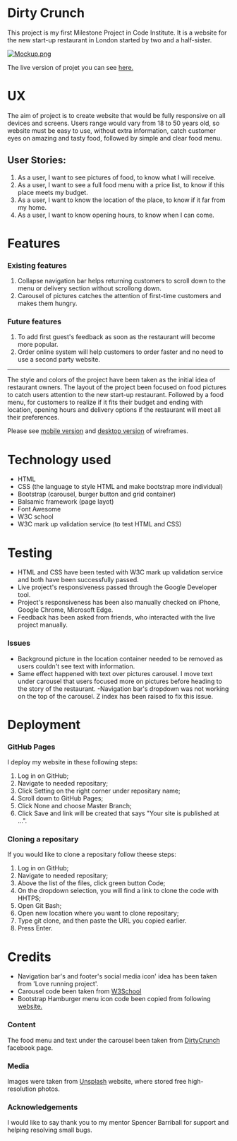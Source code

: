 # Dirty Crunch #

This project is my first Milestone Project in Code Institute. 
It is a website for the new start-up restaurant in London started by two and a half-sister. 

[![Mockup.png](https://i.postimg.cc/FK8cpdVS/Mockup.png)](https://postimg.cc/SXLJNK5Q)

The live version of projet you can see [here.](https://vkirijanova.github.io/Milestone-project-1/)

# UX #

The aim of project is to create website that would be fully responsive on all devices and screens. Users range would 
vary from 18 to 50 years old, so website must be easy to use, without extra information, catch customer eyes 
on amazing and tasty food, followed by simple and clear food menu.

## User Stories: ##
1. As a user, I want to see pictures of food, to know what I will receive.
2. As a user, I want to see a full food menu with a price list, to know if this place meets my budget.
3. As a user, I want to know the location of the place, to know if it far from my home.
4. As a user, I want to know opening hours, to know when I can come.

# Features #

### Existing features ###
1. Collapse navigation bar helps returning customers to scroll down to the menu or delivery section without scrollong down.
2. Carousel of pictures catches the attention of first-time customers and makes them hungry.

### Future features ###
1. To add first guest's feedback as soon as the restaurant will become more popular.
2. Order online system will help customers to order faster and no need to use a second party website.

***
The style and colors of the project have been taken as the initial idea of restaurant owners. The layout of the project 
been focused on food pictures to catch users attention to the new start-up restaurant. 
Followed by a food menu, for customers to realize if it fits their budget and ending with location, 
opening hours and delivery options if the restaurant will meet all their preferences. 

Please see [mobile version](https://postimg.cc/k6G3hn0X) and [desktop version](https://postimg.cc/4Hp8Wqxx) of wireframes.


# Technology used #
- HTML 
- CSS (the language to style HTML and make bootstrap more individual)
- Bootstrap (carousel, burger button and grid container)
- Balsamic framework (page layot)
- Font Awesome
- W3C school
- W3C mark up validation service (to test HTML and CSS)

# Testing #
- HTML and CSS have been tested with W3C mark up validation service and both have been successfully passed.
- Live project's responsiveness passed through the Google Developer tool.
- Project's responsiveness has been also manually checked on iPhone, Google Chrome, Microsoft Edge.
- Feedback has been asked from friends, who interacted with the live project manually.

### Issues ###
- Background picture in the location container needed to be removed as users couldn't see text with information.
- Same effect happened with text over pictures carousel. I move text under carousel that users focused more on pictures before 
heading to the story of the restaurant.
-Navigation bar's dropdown was not working on the top of the carousel. Z index has been raised to fix this issue.

# Deployment #

### GitHub Pages ###
I deploy my website in these following steps:
1. Log in on GitHub;
2. Navigate to needed repositary;
3. Click Setting on the right corner under repositary name;
4. Scroll down to GitHub Pages;
5. Click None and choose Master Branch;
6. Click Save and link will be created that says "Your site is published at ...".

### Cloning a repositary ###
If you would like to clone a repositary follow theese steps:
1. Log in on GitHub;
2. Navigate to needed repositary;
3. Above the list of the files, click green button Code;
4. On the dropdown selection, you will find a link to clone the code with HHTPS;
5. Open Git Bash;
6. Open new location where you want to clone repositary;
7. Type git clone, and then paste the URL you copied earlier.
8. Press Enter.

# Credits # 
 - Navigation bar's and footer's social media icon' idea has been taken from 'Love running project'.
 - Carousel code been taken from [W3School](https://www.w3schools.com/bootstrap/bootstrap_carousel.asp)
 - Bootstrap Hamburger menu icon code been copied from following [website.](https://mdbootstrap.com/docs/jquery/navigation/hamburger-menu/)

### Content ###
The food menu and text under the carousel been taken from [DirtyCrunch](https://www.facebook.com/dirtycrunch) facebook page.

### Media ###
Images were taken from [Unsplash](https://unsplash.com/) website, where stored free high-resolution photos.


### Acknowledgements ###

I would like to say thank you to my mentor Spencer Barriball for support and helping resolving small bugs.
